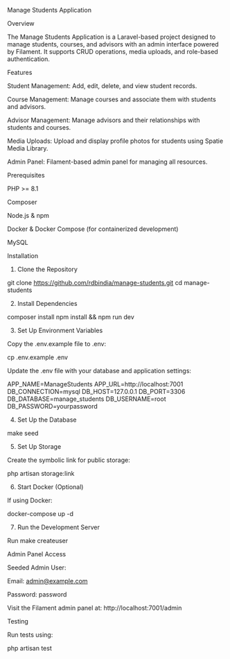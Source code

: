 Manage Students Application

Overview

The Manage Students Application is a Laravel-based project designed to manage students, courses, and advisors with an admin interface powered by Filament. It supports CRUD operations, media uploads, and role-based authentication.

Features

Student Management: Add, edit, delete, and view student records.

Course Management: Manage courses and associate them with students and advisors.

Advisor Management: Manage advisors and their relationships with students and courses.

Media Uploads: Upload and display profile photos for students using Spatie Media Library.

Admin Panel: Filament-based admin panel for managing all resources.

Prerequisites

PHP >= 8.1

Composer

Node.js & npm

Docker & Docker Compose (for containerized development)

MySQL

Installation

1. Clone the Repository

git clone https://github.com/rdbindia/manage-students.git
cd manage-students

2. Install Dependencies

composer install
npm install && npm run dev

3. Set Up Environment Variables

Copy the .env.example file to .env:

cp .env.example .env

Update the .env file with your database and application settings:

APP_NAME=ManageStudents
APP_URL=http://localhost:7001
DB_CONNECTION=mysql
DB_HOST=127.0.0.1
DB_PORT=3306
DB_DATABASE=manage_students
DB_USERNAME=root
DB_PASSWORD=yourpassword

4. Set Up the Database

make seed

5. Set Up Storage

Create the symbolic link for public storage:

php artisan storage:link

6. Start Docker (Optional)

If using Docker:

docker-compose up -d

7. Run the Development Server

Run make createuser

Admin Panel Access

Seeded Admin User:

Email: admin@example.com

Password: password

Visit the Filament admin panel at:
http://localhost:7001/admin

Testing

Run tests using:

php artisan test



